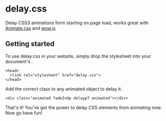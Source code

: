 
delay.css
=========

Delay CSS3 animations form starting on page load, works great with [Animate.css][1] and [wow.js][2] 


Getting started
---------------

To use delay.css in your website, simply drop the stylesheet into your document's <head>.

    <head>
      <link rel="stylesheet" href="delay.css">
    </head>

Add the correct class to any animated object to delay it.

    <div class="animated fadeInUp delayp7 animated"></div>

That's it! You've got the power to delay CSS elements from animating now. Now go have fun! 


  [1]: https://github.com/daneden/animate.css
  [2]: https://github.com/matthieua/WOW
